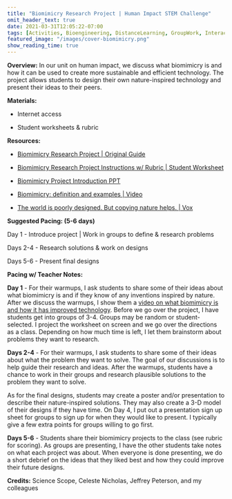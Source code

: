 ```yaml
---
title: "Biomimicry Research Project | Human Impact STEM Challenge"
omit_header_text: true
date: 2021-03-31T12:05:22-07:00
tags: [Activities, Bioengineering, DistanceLearning, GroupWork, Interactive, OnlineLearning]
featured_image: "/images/cover-biomimicry.png"
show_reading_time: true
---
```


**Overview:** In our unit on human impact, we discuss what biomimicry is and how it can be used to create more sustainable and efficient technology. The project allows students to design their own nature-inspired technology and present their ideas to their peers.

**Materials:**

- Internet access

- Student worksheets & rubric

**Resources:**
- [Biomimicry Research Project | Original Guide](/downloads/biomimicry-project.pdf)

- [Biomimicry Research Project Instructions w/ Rubric | Student Worksheet](/downloads/biomimicry-research-project-instructions.docx)

- [Biomimicry Project Introduction PPT](/downloads/biomimicry-project.pptx)

- [Biomimicry: definition and examples | Video](https://www.youtube.com/watch?v=UHb_XNgIHFY)

- [The world is poorly designed. But copying nature helps. | Vox](https://www.youtube.com/watch?v=iMtXqTmfta0)

**Suggested Pacing: (5-6 days)**

Day 1 - Introduce project | Work in groups to define & research problems

Days 2-4 - Research solutions & work on designs

Days 5-6 - Present final designs

**Pacing w/ Teacher Notes:**

**Day 1** - For their warmups, I ask students to share some of their ideas about what biomimicry is and if they know of any inventions inspired by nature. After we discuss the warmups, I show them a [video on what biomimicry is and how it has improved technology](https://youtu.be/iMtXqTmfta0). Before we go over the project, I have students get into groups of 3-4. Groups may be random or student-selected. I project the worksheet on screen and we go over the directions as a class. Depending on how much time is left, I let them brainstorm about problems they want to research.

**Days 2-4** - For their warmups, I ask students to share some of their ideas about what the problem they want to solve. The goal of our discussions is to help guide their research and ideas. After the warmups, students have a chance to work in their groups and research plausible solutions to the problem they want to solve.

As for the final designs, students may create a poster and/or presentation to describe their nature-inspired solutions. They may also create a 3-D model of their designs if they have time. On Day 4, I put out a presentation sign up sheet for groups to sign up for when they would like to present. I typically give a few extra points for groups willing to go first.

**Days 5-6** - Students share their biomimicry projects to the class (see rubric for scoring). As groups are presenting, I have the other students take notes on what each project was about. When everyone is done presenting, we do a short debrief on the ideas that they liked best and how they could improve their future designs.

**Credits:** Science Scope, Celeste Nicholas, Jeffrey Peterson, and my colleagues
